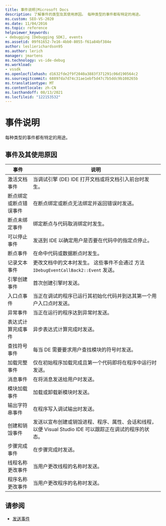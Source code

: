```yaml
---
title: 事件说明|Microsoft Docs
description: 了解事件的类型及其使用原因。 每种类型的事件都有特定的用途。
ms.custom: SEO-VS-2020
ms.date: 11/04/2016
ms.topic: reference
helpviewer_keywords:
- debugging [Debugging SDK], events
ms.assetid: 09f61652-7e16-4bb0-8055-f61a84bf384e
author: leslierichardson95
ms.author: lerich
manager: jmartens
ms.technology: vs-ide-debug
ms.workload:
- vssdk
ms.openlocfilehash: d1632fde2f9f2040a3883f371291c06d190564c2
ms.sourcegitcommit: 68897da7d74c31ae1ebf5d47c7b5ddc9b108265b
ms.translationtype: MT
ms.contentlocale: zh-CN
ms.lasthandoff: 08/13/2021
ms.locfileid: "122153532"
---
```

# <a name="event-descriptions"></a>事件说明
每种类型的事件都有特定的用途。

## <a name="events-and-the-reasons-for-their-use"></a>事件及其使用原因

|事件|说明|
|-----------|-----------------|
|激活文档事件|当调试引擎 (DE) IDE 打开文档或将文档引入前台时发生。|
|断点绑定或断点错误事件|在断点绑定或断点无法绑定并返回错误时发送。|
|断点未绑定事件|绑定断点与代码取消绑定时发生。|
|可以停止事件|发送到 IDE 以确定用户是否要在代码中的指定点停止。|
|断点事件|在命中代码或数据断点时发生。|
|记录文本事件|更改文档中的文本时发生。 这些事件不会通过 方法 `IDebugEventCallBack2::Event` 发送。|
|引擎创建事件|首次创建引擎时发送。|
|入口点事件|当正在调试的程序已运行其初始化代码并到达其第一个用户入口点时发送。|
|异常事件|当正在运行的程序达到异常时发送。|
|表达式计算完成事件|异步表达式计算完成时发送。|
|查找符号事件|每当 DE 需要要求用户查找模块的符号时发送。|
|加载完整事件|仅在初始程序加载完成且第一个代码即将在程序中运行时发送。|
|消息事件|在将消息发送给用户时发送。|
|模块加载事件|加载或卸载新模块时发送。|
|输出字符串事件|在程序写入调试输出时发送。|
|创建和销毁事件|发送以宣布创建或销毁进程、程序、属性、会话和线程，以便 Visual Studio IDE 可以跟踪正在调试的程序的状态。|
|步骤完成事件|在步骤完成时发送。|
|线程名称更改事件|当用户更改线程的名称时发送。|
|程序名称更改事件|当用户更改程序的名称时发送。|

## <a name="see-also"></a>请参阅
- [发送事件](../../extensibility/debugger/sending-events.md)

